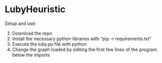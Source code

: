 # LubyHeuristic

Setup and use:

1. Download the repo
2. Install the necessary python libraries with "pip -r requirements.txt"
3. Execute the luby.py file with python
4. Change the graph loaded by editing the first few lines of the program below the imports
